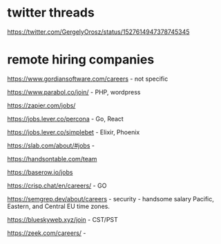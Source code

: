 # twitter threads
https://twitter.com/GergelyOrosz/status/1527614947378745345


# remote hiring companies


https://www.gordiansoftware.com/careers  - not specific

https://www.parabol.co/join/  - PHP, wordpress

https://zapier.com/jobs/

https://jobs.lever.co/percona - Go, React

https://jobs.lever.co/simplebet  - Elixir, Phoenix

https://slab.com/about/#jobs  -

https://handsontable.com/team

https://baserow.io/jobs

https://crisp.chat/en/careers/  - GO

https://semgrep.dev/about/careers  - security - handsome salary  Pacific, Eastern, and Central EU time zones.

https://blueskyweb.xyz/join  - CST/PST

https://zeek.com/careers/ -

